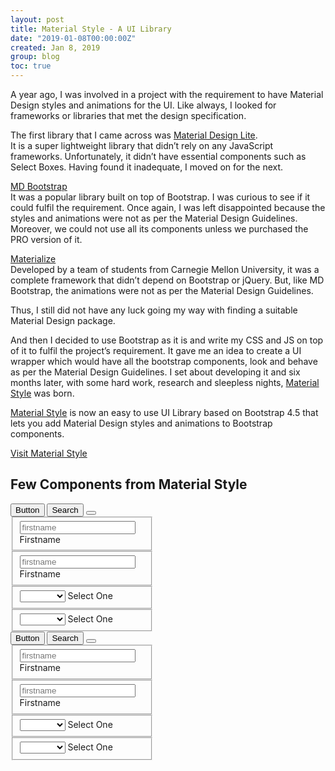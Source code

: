 ```yaml
---
layout: post
title: Material Style - A UI Library
date: "2019-01-08T00:00:00Z"
created: Jan 8, 2019
group: blog
toc: true
---
```

A year ago, I was involved in a project with the requirement to have Material Design styles and animations for the UI. 
Like always, I looked for frameworks or libraries that met the design specification. 

The first library that I came across was [Material Design Lite][material-design-lite].  
It is a super lightweight library that didn’t rely on any JavaScript frameworks. 
Unfortunately, it didn’t have essential components such as Select Boxes. 
Having found it inadequate, I moved on for the next.

[MD Bootstrap][md-bootstrap]   
It was a popular library built on top of Bootstrap. I was curious to see if it could fulfil the requirement. 
Once again, I was left disappointed because the styles and animations were not as per the Material Design Guidelines. 
Moreover, we could not use all its components unless we purchased the PRO version of it. 

[Materialize][materialize]   
Developed by a team of students from Carnegie Mellon University, it was a complete framework that didn’t depend on 
Bootstrap or jQuery. But, like MD Bootstrap, the animations were not as per the Material Design Guidelines. 

Thus, I still did not have any luck going my way with finding a suitable Material Design package.

And then I decided to use Bootstrap as it is and write my CSS and JS on top of it to fulfil the project’s requirement. 
It gave me an idea to create a UI wrapper which would have all the bootstrap components, look and behave as per the 
Material Design Guidelines. I set about developing it and six months later, with some hard work, 
research and sleepless nights, [Material Style][material-style] was born.

[Material Style][material-style] is now an easy to use UI Library based on Bootstrap 4.5 that lets you add Material Design styles 
and animations to Bootstrap components.

<div class="m-shape-container mt-2 mb-4">
    <a href="https://materialstyle.github.io/"
       class="btn btn-ms btn-primary" role="button" style="width:250px;">
        Visit Material Style
    </a>
    <div class="angle-top-left"></div>
    <div class="angle-top-right"></div>
    <div class="angle-bottom-left"></div>
    <div class="angle-bottom-right"></div>
</div>

## Few Components from Material Style
<div class="row p-4 material-style-showcase" id="example-dark">
    <style>
    #example-dark .form-floating--outlined .btn-select {
      color: white;
    }
    </style>
    <div class="col">
        <button type="button" class="btn btn-pink btn-lg m-1">
          Button
          <span class="ripple-surface"></span>
        </button>
        <button type="button" class="btn btn-pink btn-lg rounded-pill m-1">
          <i class="bi bi-search"></i> Search
          <span class="ripple-surface"></span>
        </button>
        <button type="button" class="btn btn-fab btn-pink m-1">
          <i class="bi bi-heart-fill"></i>
          <span class="ripple-surface"></span>
        </button>
        <span class="d-block"></span>
        <fieldset class="form-floating base-pink primary-purple m-3 bg-trans" style="max-width: 200px;">
          <input type="text" class="form-control" id="firstname"
                 placeholder="firstname" autocomplete="off">
          <label for="firstname">Firstname</label>
        </fieldset>
        <fieldset class="form-floating form-floating--outlined base-pink primary-yellow m-3" style="max-width: 200px;">
          <input type="text" class="form-control text-white" id="firstname-outline"
                 placeholder="firstname" autocomplete="off">
          <label for="firstname-outline">Firstname</label>
        </fieldset>
        <fieldset class="form-floating base-pink primary-purple m-3" style="max-width: 200px;">
          <select class="form-select">
            <option value=""></option>
            <option value="1">Option 1</option>
            <option value="2">Option 2</option>
            <option value="3">Option 3</option>
            <option value="4">Option 4</option>
          </select>
          <label>Select One</label>
        </fieldset>
        <fieldset class="form-floating form-floating--outlined base-pink primary-yellow m-3" style="max-width: 200px;">
          <select class="form-select text-white">
            <option value=""></option>
            <option value="1">Option 1</option>
            <option value="2">Option 2</option>
            <option value="3">Option 3</option>
            <option value="4">Option 4</option>
          </select>
          <label>Select One</label>
        </fieldset>
    </div>
</div>

<div class="row p-4 material-style-showcase" id="example-light">
    <div class="col">
        <button type="button" class="btn btn-purple btn-lg m-1">
          Button
          <span class="ripple-surface"></span>
        </button>
        <button type="button" class="btn btn-purple btn-lg rounded-pill m-1">
          <i class="bi bi-search"></i> Search
          <span class="ripple-surface"></span>
        </button>
        <button type="button" class="btn btn-fab btn-purple m-1">
          <i class="bi bi-heart-fill"></i>
          <span class="ripple-surface"></span>
        </button>
        <span class="d-block"></span>
        <fieldset class="form-floating base-purple primary-green m-3 bg-trans" style="max-width: 200px;">
          <input type="text" class="form-control" id="firstname"
                 placeholder="firstname" autocomplete="off">
          <label for="firstname">Firstname</label>
        </fieldset>
        <fieldset class="form-floating form-floating--outlined base-purple primary-green m-3" style="max-width: 200px;">
          <input type="text" class="form-control text-white" id="firstname-outline"
                 placeholder="firstname" autocomplete="off">
          <label for="firstname-outline">Firstname</label>
        </fieldset>
        <fieldset class="form-floating base-purple primary-green m-3" style="max-width: 200px;">
          <select class="form-select">
            <option value=""></option>
            <option value="1">Option 1</option>
            <option value="2">Option 2</option>
            <option value="3">Option 3</option>
            <option value="4">Option 4</option>
          </select>
          <label>Select One</label>
        </fieldset>
        <fieldset class="form-floating form-floating--outlined base-purple primary-green m-3" style="max-width: 200px;">
          <select class="form-select text-white">
            <option value=""></option>
            <option value="1">Option 1</option>
            <option value="2">Option 2</option>
            <option value="3">Option 3</option>
            <option value="4">Option 4</option>
          </select>
          <label>Select One</label>
        </fieldset>
    </div>
</div>

[material-design-lite]: https://getmdl.io/
[md-bootstrap]: https://mdbootstrap.com/
[materialize]: https://materializecss.com/
[material-style]: https://materialstyle.github.io/

